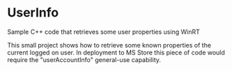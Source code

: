 # UserInfo
Sample C++ code that retrieves some user properties using WinRT

This small project shows how to retrieve some known properties of the current logged on user.
In deployment to MS Store this piece of code would require the "userAccountInfo" general-use capability.
